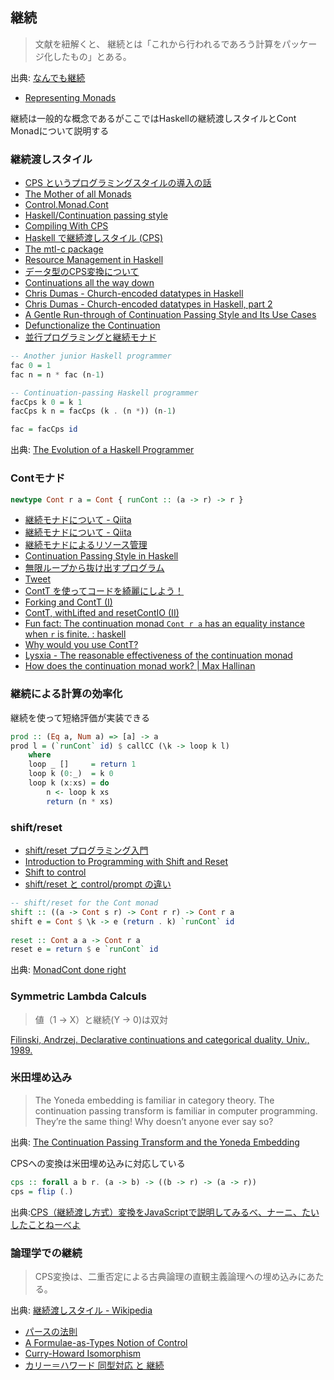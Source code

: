 ## 継続

> 文献を紐解くと、 継続とは「これから行われるであろう計算をパッケージ化したもの」とある。

出典: [なんでも継続](http://practical-scheme.net/docs/cont-j.html)

* [Representing Monads](http://citeseerx.ist.psu.edu/viewdoc/summary?doi=10.1.1.43.8213)

継続は一般的な概念であるがここではHaskellの継続渡しスタイルとCont Monadについて説明する

### 継続渡しスタイル
- [CPS というプログラミングスタイルの導入の話](http://yuzumikan15.hatenablog.com/entry/2015/04/24/094610)
- [The Mother of all Monads](http://blog.sigfpe.com/2008/12/mother-of-all-monads.html)
- [Control.Monad.Cont](https://hackage.haskell.org/package/mtl/docs/Control-Monad-Cont.html)
- [Haskell/Continuation passing style](http://en.wikibooks.org/wiki/Haskell/Continuation_passing_style)
- [Compiling With CPS](http://jozefg.bitbucket.org/posts/2015-04-30-cps.html)
- [Haskell で継続渡しスタイル (CPS)](http://jutememo.blogspot.jp/2011/05/haskell-cps.html)
- [The mtl-c package](https://hackage.haskell.org/package/mtl-c)
- [Resource Management in Haskell](http://aherrmann.github.io/programming/2016/01/04/resource-management-in-haskell/)
- [データ型のCPS変換について](http://myuon-myon.hatenablog.com/entry/2016/05/11/215734)
- [Continuations all the way down](http://teh.id.au/posts/2017/05/10/lambdajam-slides/index.html)
- [Chris Dumas - Church-encoded datatypes in Haskell](http://www.cbdumas.com/posts/church_encoding.html)
- [Chris Dumas - Church-encoded datatypes in Haskell, part 2](http://www.cbdumas.com/posts/church_encoding2.html)
- [A Gentle Run-through of Continuation Passing Style and Its Use Cases](https://free.cofree.io/2020/01/02/cps/)
- [Defunctionalize the Continuation](https://www.cis.upenn.edu/~plclub/blog/2020-05-15-Defunctionalize-the-Continuation/)
- [並行プログラミングと継続モナド](https://www.slideshare.net/RuiccRail/ss-52718653)


```haskell
-- Another junior Haskell programmer
fac 0 = 1
fac n = n * fac (n-1)

-- Continuation-passing Haskell programmer
facCps k 0 = k 1
facCps k n = facCps (k . (n *)) (n-1)

fac = facCps id
```

出典: [The Evolution of a Haskell Programmer](http://www.willamette.edu/~fruehr/haskell/evolution.html)

### Contモナド

```haskell
newtype Cont r a = Cont { runCont :: (a -> r) -> r }
```

- [継続モナドについて - Qiita](https://qiita.com/sparklingbaby/items/2eacabb4be93b9b64755)
- [継続モナドについて - Qiita](https://qiita.com/sgmryk/items/cb274102cb1062c9158d)
- [継続モナドによるリソース管理](http://qiita.com/tanakh/items/81fc1a0d9ae0af3865cb)
- [Continuation Passing Style in Haskell](http://begriffs.com/posts/2015-06-03-haskell-continuations.html)
- [無限ループから抜け出すプログラム](http://qiita.com/lotz/items/a1ff5725e918e216940e)
- [Tweet](https://twitter.com/cdepillabout/status/972515871301120000)
- [ContT を使ってコードを綺麗にしよう！](https://haskell.e-bigmoon.com/posts/2018/06-26-cont-param.html)
- [Forking and ContT (I)](https://hexagoxel.de/postsforpublish/posts/2018-09-09-cont-part-one.html)
- [ContT, withLifted and resetContIO (II)](https://hexagoxel.de/postsforpublish/posts/2018-09-12-cont-part-two.html)
- [Fun fact: The continuation monad `Cont r a` has an equality instance when `r` is finite. : haskell](https://www.reddit.com/r/haskell/comments/ahu6jp/fun_fact_the_continuation_monad_cont_r_a_has_an/)
- [Why would you use ContT?](https://ro-che.info/articles/2019-06-07-why-use-contt)
- [Lysxia - The reasonable effectiveness of the continuation monad](https://blog.poisson.chat/posts/2019-10-26-reasonable-continuations.html)
- [How does the continuation monad work? \| Max Hallinan](https://maxhallinan.com/posts/2019/10/22/how-does-the-continuation-monad-work/)

### 継続による計算の効率化
継続を使って短絡評価が実装できる  

```haskell
prod :: (Eq a, Num a) => [a] -> a
prod l = (`runCont` id) $ callCC (\k -> loop k l)
    where
    loop _ []     = return 1
    loop k (0:_)  = k 0
    loop k (x:xs) = do
        n <- loop k xs
        return (n * xs)
```

### shift/reset
* [shift/reset プログラミング入門](http://pllab.is.ocha.ac.jp/~asai/cw2011tutorial/main-j.pdf)
* [Introduction to Programming with Shift and Reset](http://www.is.ocha.ac.jp/~asai/cw2011tutorial/main-e.pdf)
* [Shift to control](http://homes.soic.indiana.edu/ccshan/recur/recur.pdf)
* [shift/reset と control/prompt の違い](http://d.hatena.ne.jp/ku-ma-me/20080417/p2)

```haskell
-- shift/reset for the Cont monad
shift :: ((a -> Cont s r) -> Cont r r) -> Cont r a
shift e = Cont $ \k -> e (return . k) `runCont` id
 
reset :: Cont a a -> Cont r a 
reset e = return $ e `runCont` id
```

出典: [MonadCont done right](https://www.haskell.org/haskellwiki/MonadCont_done_right)

### Symmetric Lambda Calculs
> 値（1 -> X）と継続(Y -> 0)は双対

[Filinski, Andrzej. Declarative continuations and categorical duality. Univ., 1989.](http://citeseerx.ist.psu.edu/viewdoc/download?doi=10.1.1.43.8729&rep=rep1&type=pdf)

### 米田埋め込み

> The Yoneda embedding is familiar in category theory. The continuation passing transform is familiar in computer programming.
> They’re the same thing! Why doesn’t anyone ever say so?

出典: [The Continuation Passing Transform and the Yoneda Embedding](https://golem.ph.utexas.edu/category/2008/01/the_continuation_passing_trans.html)

CPSへの変換は米田埋め込みに対応している

```haskell
cps :: forall a b r. (a -> b) -> ((b -> r) -> (a -> r))
cps = flip (.)
```

出典:[CPS（継続渡し方式）変換をJavaScriptで説明してみるべ、ナーニ、たいしたことねーべよ](http://d.hatena.ne.jp/m-hiyama/20080116/1200468797)

### 論理学での継続

> CPS変換は、二重否定による古典論理の直観主義論理への埋め込みにあたる。

出典: [継続渡しスタイル - Wikipedia](http://ja.wikipedia.org/wiki/%E7%B6%99%E7%B6%9A%E6%B8%A1%E3%81%97%E3%82%B9%E3%82%BF%E3%82%A4%E3%83%AB)

* [パースの法則](https://ja.wikipedia.org/wiki/%E3%83%91%E3%83%BC%E3%82%B9%E3%81%AE%E6%B3%95%E5%89%87)
* [A Formulae-as-Types Notion of Control](https://www.cl.cam.ac.uk/~tgg22/publications/popl90.pdf)
* [Curry-Howard Isomorphism](http://www.kmonos.net/wlog/61.html#_0538060508)
* [カリー＝ハワード 同型対応 と 継続](https://www.duxca.com/slide/?curry_howard_isomorphism/index.md#/)
